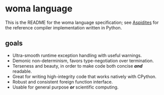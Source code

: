# woma language
This is the README for the woma language specification; see [Aspidites](https://github.com/rjdbcm/Aspidites)
for the reference compiler implementation written in Python.

## goals

- Ultra-smooth runtime exception handling with useful warnings.
- Demonic non-determinism, favors type-negotiation over termination.
- Terseness and beauty, in order to make code both concise ___and___ readable.
- Great for writing high-integrity code that works natively with CPython.
- Robust and consistent foreign function interface.
- Usable for general purpose ___or___ scientific computing.
